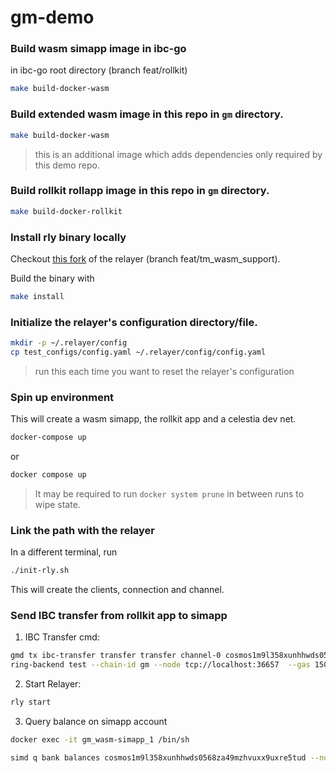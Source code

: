# gm-demo

### Build wasm simapp image in ibc-go

in ibc-go root directory (branch feat/rollkit)

```bash
make build-docker-wasm
```

### Build extended wasm image in this repo in `gm` directory.

```bash
make build-docker-wasm
```

> this is an additional image which adds dependencies only required by this demo repo.

### Build rollkit rollapp image in this repo in `gm` directory.

```bash
make build-docker-rollkit
```

### Install rly binary locally

Checkout [this fork](https://github.com/charleenfei/relayer/tree/feat/tm_wasm_support) of the relayer (branch
feat/tm_wasm_support).

Build the binary with

```bash
make install
```

### Initialize the relayer's configuration directory/file.

```bash
mkdir -p ~/.relayer/config
cp test_configs/config.yaml ~/.relayer/config/config.yaml
```

> run this each time you want to reset the relayer's configuration

### Spin up environment

This will create a wasm simapp, the rollkit app and a celestia dev net.

```bash
docker-compose up
```

or

```bash
docker compose up
```

> It may be required to run `docker system prune` in between runs to wipe state.

### Link the path with the relayer

In a different terminal, run

```bash
./init-rly.sh
```

This will create the clients, connection and channel.

### Send IBC transfer from rollkit app to simapp

1. IBC Transfer cmd:

```bash
gmd tx ibc-transfer transfer transfer channel-0 cosmos1m9l358xunhhwds0568za49mzhvuxx9uxre5tud 1000stake --from gm-key --key
ring-backend test --chain-id gm --node tcp://localhost:36657  --gas 150000 --fees 4000stake
```

2. Start Relayer:

```bash
rly start
```

3. Query balance on simapp account

```bash
docker exec -it gm_wasm-simapp_1 /bin/sh

simd q bank balances cosmos1m9l358xunhhwds0568za49mzhvuxx9uxre5tud --node tcp://localhost:46657
```